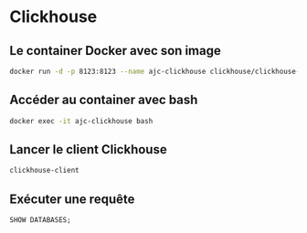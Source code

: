 # Clickhouse

## Le container Docker avec son image

```bash
docker run -d -p 8123:8123 --name ajc-clickhouse clickhouse/clickhouse-server
```

## Accéder au container avec bash

```bash
docker exec -it ajc-clickhouse bash
```

## Lancer le client Clickhouse

```bash
clickhouse-client
```

## Exécuter une requête

```sql
SHOW DATABASES;
```